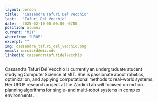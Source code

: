 ```yaml
---
layout: person
title:  "Cassandra Tafuri Del Vecchio"
last:   "Tafuri Del Vecchio"
date:   2025-02-10 00:00:00 -0700
position: alumni
current: "MIT"
wherefrom: "UROP"
excerpt: ""
img: cassandra_tafuri_del_vecchio.png
email: cassietd@mit.edu
linkedin: cassandratafuridelvecchio
---
```


Cassandra Tafuri Del Vecchio is currently an undergraduate student studying Computer Science at MIT. 
She is passionate about robotics, optimization, and applying computational methods to real-world systems. 
Her UROP research project at the Zardini Lab will focused on motion planning algorithms for single- and multi-robot systems in complex environments.




